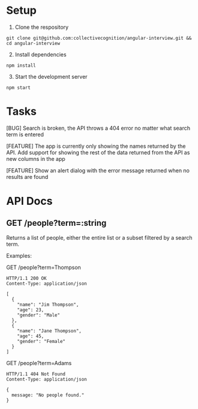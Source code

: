 Setup
=====

1) Clone the respository

`git clone git@github.com:collectivecognition/angular-interview.git && cd angular-interview`

2) Install dependencies

`npm install`

3) Start the development server

`npm start`

Tasks
=====

[BUG] Search is broken, the API throws a 404 error no matter what search term is entered

[FEATURE] The app is currently only showing the names returned by the API. Add support for showing the rest of the data returned from the API as new columns in the app

[FEATURE] Show an alert dialog with the error message returned when no results are found

API Docs
========

GET /people?term=:string
------------------------------

Returns a list of people, either the entire list or a subset
filtered by a search term.

Examples:

GET /people?term=Thompson

  ```
  HTTP/1.1 200 OK
  Content-Type: application/json

  [
    {
      "name": "Jim Thompson",
      "age": 23,
      "gender": "Male"
    },
    {
      "name": "Jane Thompson",
      "age": 45,
      "gender": "Female"
    }
  ]
  ```

GET /people?term=Adams

  ```
  HTTP/1.1 404 Not Found
  Content-Type: application/json

  {
    message: "No people found."
  }
  ```
